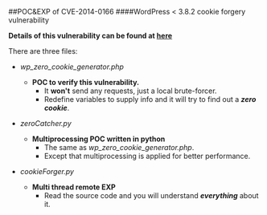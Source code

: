 ##POC&EXP of CVE-2014-0166
####WordPress < 3.8.2 cookie forgery vulnerability

**Details of this vulnerability can be found at [here](http://www.ettack.org/wordpress-cookie-forgery/)**

There are three files:

* _wp\_zero\_cookie\_generator.php_
    * **POC to verify this vulnerability.**  
        * It **won't** send any requests, just a local brute-forcer.  
        * Redefine variables to supply info and it will try to find out a **_zero cookie_**.

* _zeroCatcher.py_
    * **Multiprocessing POC written in python**
        * The same as _wp\_zero\_cookie\_generator.php_.
        * Except that multiprocessing is applied for better performance.
        
* _cookieForger.py_
    * **Multi thread remote EXP**  
        * Read the source code and you will understand **_everything_** about it.  
